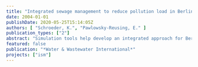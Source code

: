 ```yaml
---
title: "Integrated sewage management to reduce pollution load in Berlin"
date: 2004-01-01
publishDate: 2020-05-25T15:14:05Z
authors: [ "Schroeder, K.", "Pawlowsky-Reusing, E." ]
publication_types: ["2"]
abstract: "Simulation tools help develop an integrated approach for Berlin’s combined sewage system in which sewage overflows pose risk to groundwater and surface water quality"
featured: false
publication: "*Water & Wastewater International*"
projects: ["ism"]
---
```


